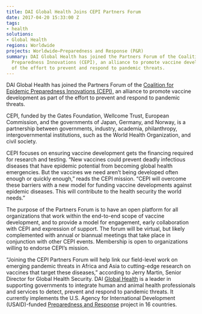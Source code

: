 ```yaml
---
title: DAI Global Health Joins CEPI Partners Forum
date: 2017-04-20 15:33:00 Z
tags:
- health
solutions:
- Global Health
regions: Worldwide
projects: Worldwide—Preparedness and Response (P&R)
summary: DAI Global Health has joined the Partners Forum of the Coalition for Epidemic
  Preparedness Innovations (CEPI), an alliance to promote vaccine development as part
  of the effort to prevent and respond to pandemic threats.
---
```


DAI Global Health has joined the Partners Forum of the [Coalition for Epidemic Preparedness Innovations (CEPI),](http://cepi.net/) an alliance to promote vaccine development as part of the effort to prevent and respond to pandemic threats.

CEPI, funded by the Gates Foundation, Wellcome Trust, European Commission, and the governments of Japan, Germany, and Norway, is a partnership between governments, industry, academia, philanthropy, intergovernmental institutions, such as the World Health Organization, and civil society.

CEPI focuses on ensuring vaccine development gets the financing required for research and testing. “New vaccines could prevent deadly infectious diseases that have epidemic potential from becoming global health emergencies. But the vaccines we need aren’t being developed often enough or quickly enough,” reads the CEPI mission. “CEPI will overcome these barriers with a new model for funding vaccine developments against epidemic diseases. This will contribute to the health security the world needs.”

The purpose of the Partners Forum is to have an open platform for all organizations that work within the end-to-end scope of vaccine development, and to provide a model for engagement, early collaboration with CEPI and expression of support. The forum will be virtual, but likely complemented with annual or biannual meetings that take place in conjunction with other CEPI events. Membership is open to organizations willing to endorse CEPI’s mission.

“Joining the CEPI Partners Forum will help link our field-level work on emerging pandemic threats in Africa and Asia to cutting-edge research on vaccines that target these diseases,” according to Jerry Martin, Senior Director for Global Health Security. DAI [Global Health](https://www.dai.com/our-work/solutions/global-health) is a leader in supporting governments to integrate human and animal health professionals and services to detect, prevent and respond to pandemic threats. It currently implements the U.S. Agency for International Development (USAID)-funded [Preparedness and Response](https://www.dai.com/our-work/projects/worldwide-preparedness-and-response-pr) project in 16 countries.